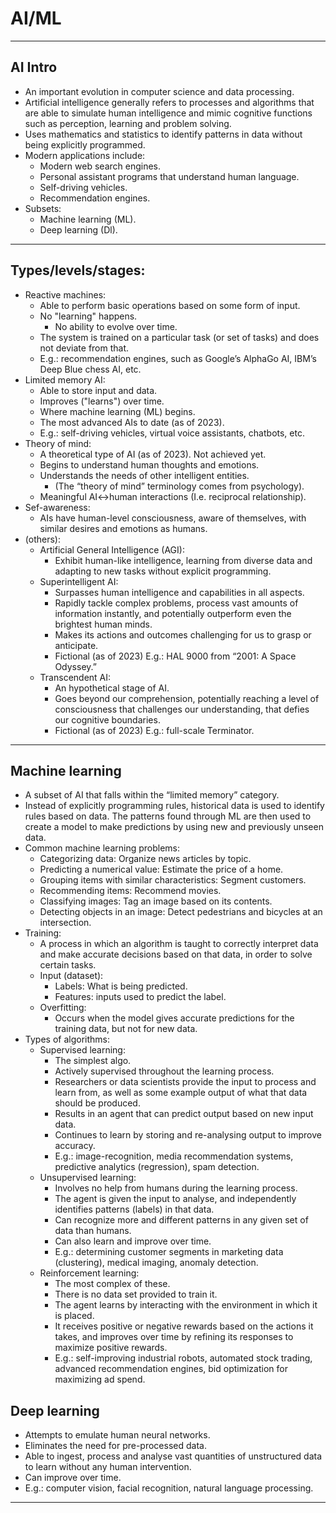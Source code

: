 # AI/ML
---

## AI Intro
- An important evolution in computer science and data processing.
- Artificial intelligence generally refers to processes and algorithms that are able to simulate human intelligence and mimic cognitive functions such as perception, learning and problem solving.
- Uses mathematics and statistics to identify patterns in data without being explicitly programmed.
- Modern applications include:
    - Modern web search engines.
    - Personal assistant programs that understand human language.
    - Self-driving vehicles.
    - Recommendation engines.
- Subsets:
    - Machine learning (ML).
    - Deep learning (Dl).

---

## Types/levels/stages:
- Reactive machines:
    - Able to perform basic operations based on some form of input.
    - No "learning" happens.
        - No ability to evolve over time.
    - The system is trained on a particular task (or set of tasks) and does not deviate from that.
    - E.g.: recommendation engines, such as Google’s AlphaGo AI, IBM’s Deep Blue chess AI, etc.
- Limited memory AI:
    - Able to store input and data.
    - Improves ("learns") over time.
    - Where machine learning (ML) begins.
    - The most advanced AIs to date (as of 2023).
    - E.g.: self-driving vehicles, virtual voice assistants, chatbots, etc.
- Theory of mind:
    - A theoretical type of AI (as of 2023). Not achieved yet.
    - Begins to understand human thoughts and emotions.
    - Understands the needs of other intelligent entities.
        - (The “theory of mind” terminology comes from psychology).
    - Meaningful AI<->human interactions (I.e. reciprocal relationship).
- Sef-awareness:
    - AIs have human-level consciousness, aware of themselves, with similar desires and emotions as humans.
- (others):
    - Artificial General Intelligence (AGI):
        - Exhibit human-like intelligence, learning from diverse data and adapting to new tasks without explicit programming.
    - Superintelligent AI:
        - Surpasses human intelligence and capabilities in all aspects.
        - Rapidly tackle complex problems, process vast amounts of information instantly, and potentially outperform even the brightest human minds.
        - Makes its actions and outcomes challenging for us to grasp or anticipate.
        - Fictional (as of 2023) E.g.: HAL 9000 from “2001: A Space Odyssey.”
    - Transcendent AI:
        - An hypothetical stage of AI.
        - Goes beyond our comprehension, potentially reaching a level of consciousness that challenges our understanding, that defies our cognitive boundaries.
        - Fictional (as of 2023) E.g.: full-scale Terminator.

---

## Machine learning
- A subset of AI that falls within the “limited memory” category.
- Instead of explicitly programming rules, historical data is used to identify rules based on data. The patterns found through ML are then used to create a model to make predictions by using new and previously unseen data.
- Common machine learning problems:
    - Categorizing data: Organize news articles by topic.
    - Predicting a numerical value: Estimate the price of a home.
    - Grouping items with similar characteristics: Segment customers.
    - Recommending items: Recommend movies.
    - Classifying images: Tag an image based on its contents.
    - Detecting objects in an image: Detect pedestrians and bicycles at an intersection.
- Training:
    - A process in which an algorithm is taught to correctly interpret data and make accurate decisions based on that data, in order to solve certain tasks.
    - Input (dataset):
        - Labels: What is being predicted.
        - Features: inputs used to predict the label.
    - Overfitting:
        - Occurs when the model gives accurate predictions for the training data, but not for new data.
- Types of algorithms:
    - Supervised learning:
        - The simplest algo.
        - Actively supervised throughout the learning process.
        - Researchers or data scientists provide the input to process and learn from, as well as some example output of what that data should be produced.
        - Results in an agent that can predict output based on new input data.
        - Continues to learn by storing and re-analysing output to improve accuracy.
        - E.g.: image-recognition, media recommendation systems, predictive analytics (regression), spam detection.
    - Unsupervised learning:
        - Involves no help from humans during the learning process.
        - The agent is given the input to analyse, and independently identifies patterns (labels) in that data.
        - Can recognize more and different patterns in any given set of data than humans.
        - Can also learn and improve over time.
        - E.g.: determining customer segments in marketing data (clustering), medical imaging, anomaly detection.
    - Reinforcement learning:
        - The most complex of these.
        - There is no data set provided to train it.
        - The agent learns by interacting with the environment in which it is placed.
        - It receives positive or negative rewards based on the actions it takes, and improves over time by refining its responses to maximize positive rewards.
        - E.g.: self-improving industrial robots, automated stock trading, advanced recommendation engines, bid optimization for maximizing ad spend.

## Deep learning
- Attempts to emulate human neural networks.
- Eliminates the need for pre-processed data.
- Able to ingest, process and analyse vast quantities of unstructured data to learn without any human intervention.
- Can improve over time.
- E.g.: computer vision, facial recognition, natural language processing.

---
